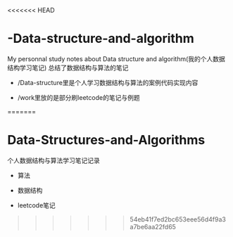 <<<<<<< HEAD
# -Data-structure-and-algorithm
My personnal study notes about Data structure and algorithm(我的个人数据结构学习笔记)
总结了数据结构与算法的笔记 

- /Data-structure里是个人学习数据结构与算法的案例代码实现内容

- /work里放的是部分刷leetcode的笔记与例题

=======
# Data-Structures-and-Algorithms
个人数据结构与算法学习笔记记录

- 算法

- 数据结构

- leetcode笔记
>>>>>>> 54eb41f7ed2bc653eee56d4f9a3a7be6aa22fd65
